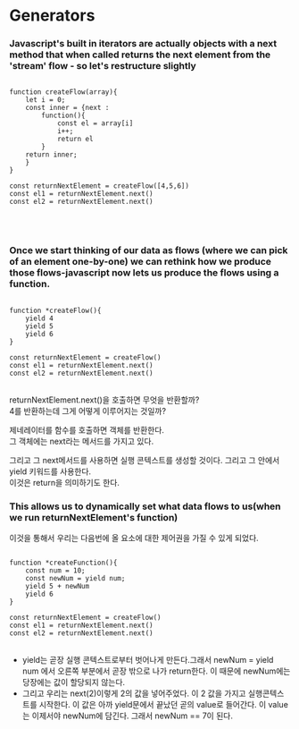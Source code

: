 # Generators

### Javascript's built in iterators are actually objects with a next method that when called returns the next element from the 'stream' flow - so let's restructure slightly

<pre>
<code>
function createFlow(array){
    let i = 0;
    const inner = {next : 
        function(){
            const el = array[i]
            i++;
            return el
        }
    return inner;
    }
}

const returnNextElement = createFlow([4,5,6])
const el1 = returnNextElement.next()
const el2 = returnNextElement.next()
</code>
</pre>

<br>

### Once we start thinking of our data as flows (where we can pick of an element one-by-one) we can rethink how we produce those flows-javascript now lets us produce the flows using a function.

<pre>
<code>
function *createFlow(){
    yield 4
    yield 5
    yield 6
}

const returnNextElement = createFlow()
const el1 = returnNextElement.next()
const el2 = returnNextElement.next()
</code>
</pre>

returnNextElement.next()을 호출하면 무엇을 반환할까?  
4를 반환하는데 그게 어떻게 이루어지는 것일까?

제네레이터를 함수를 호출하면 객체를 반환한다.  
그 객체에는 next라는 메서드를 가지고 있다.

그리고 그 next메서드를 사용하면 실행 콘텍스트를 생성할 것이다.
그리고 그 안에서 yield 키워드를 사용한다.  
이것은 return을 의미하기도 한다.

### This allows us to dynamically set what data flows to us(when we run returnNextElement's function)

이것을 통해서 우리는 다음번에 올 요소에 대한 제어권을 가질 수 있게 되었다.

<pre>
<code>
function *createFunction(){
    const num = 10;
    const newNum = yield num;
    yield 5 + newNum
    yield 6
}

const returnNextElement = createFlow()
const el1 = returnNextElement.next()
const el2 = returnNextElement.next()
</code>
</pre>

- yield는 곧장 실행 콘텍스트로부터 벗어나게 만든다.그래서 newNum = yield num 에서 오른쪽 부분에서 곧장 밖으로 나가 return한다. 이 때문에 newNum에는 당장에는 값이 할당되지 않는다.
- 그리고 우리는 next(2)이렇게 2의 값을 넣어주었다. 이 2 값을 가지고 실행콘텍스트를 시작한다. 이 값은 아까 yield문에서 끝났던 곧의 value로 들어간다. 이 value는 이제서야 newNum에 담긴다. 그래서 newNum == 7이 된다.
